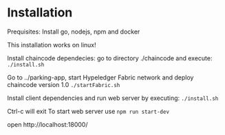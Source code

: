 # Installation

Prequisites:
Install go, nodejs, npm and docker

This installation works on linux!

Install chaincode dependecies: go to directory ./chaincode and execute:
```./install.sh```

Go to ../parking-app, start Hypeledger Fabric network and deploy chaincode version 1.0
```./startFabric.sh```

Install client dependencies and run web server by executing:
```./install.sh```

Ctrl-c will exit 
To start web server use
```npm run start-dev```

open 
http://localhost:18000/

